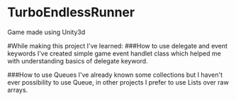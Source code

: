 # TurboEndlessRunner
Game made using Unity3d

#While making this project I've learned:
###How to use delegate and event keywords
I've created simple game event handlet class which helped me with understanding basics of delegate keyword.

###How to use Queues
I've already known some collections but I haven't ever possibility to use Queue, in other projects I prefer to use Lists over raw arrays.
